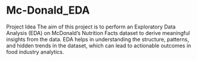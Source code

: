 # Mc-Donald_EDA
 Project Idea The aim of this project is to perform an Exploratory Data Analysis (EDA) on McDonald’s Nutrition Facts dataset to derive meaningful insights from the data. EDA helps in understanding the structure, patterns, and hidden trends in the dataset, which can lead to actionable outcomes in food industry analytics.
